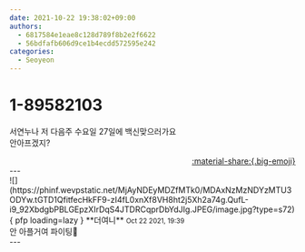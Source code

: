 ```yaml
---
date: 2021-10-22 19:38:02+09:00
authors:
  - 6817584e1eae8c128d789f8b2e2f6622
  - 56bdfafb606d9ce1b4ecdd572595e242
categories:
  - Seoyeon
---
```


# 1-89582103

<div class="post-container" markdown="1">
<div class="content-container md-sidebar__scrollwrap" markdown="1">

서연누나 저 다음주 수요일 27일에 백신맞으러가요<br>안아프겠지?

</div>
</div>

<div style="text-align: right;" markdown="1">
<a href="https://weverse.io/fromis9/fanpost/1-89582103" style="text-align: right;">:material-share:{.big-emoji}</a>
</div>
---

<div class="comments-container md-sidebar__scrollwrap" markdown="1">
<div class="comment" markdown="1">
<div class='id-container' markdown="1">
![](https://phinf.wevpstatic.net/MjAyNDEyMDZfMTk0/MDAxNzMzNDYzMTU3ODYw.tGTD1QfitfecHkFF9-zI4fL0xnXf8VH8ht2j5Xh2a74g.QufL-i9_92XbdgbPBLGEpzXIrDqS4JTDRCqprDbYdJIg.JPEG/image.jpg?type=s72){ pfp loading=lazy }
**<span class="artist">더여니</span>** <small>Oct 22 2021, 19:39</small><br>
</div>
<div class='comment-body' markdown="1">
안 아플거여 파이팅🤜
</div>
</div>
</div>
---
